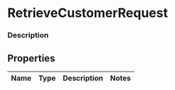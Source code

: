 
# RetrieveCustomerRequest

### Description



## Properties
Name | Type | Description | Notes
------------ | ------------- | ------------- | -------------



